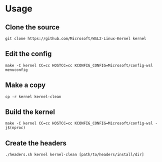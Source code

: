 # Usage

## Clone the source

```
git clone https://github.com/Microsoft/WSL2-Linux-Kernel kernel
```

## Edit the config

```
make -C kernel CC=cc HOSTCC=cc KCONFIG_CONFIG=Microsoft/config-wsl menuconfig
```


## Make a copy

```
cp -r kernel kernel-clean
```

## Build the kernel 

```
make -C kernel CC=cc HOSTCC=cc KCONFIG_CONFIG=Microsoft/config-wsl -j$(nproc)
```

## Create the headers

```
./headers.sh kernel kernel-clean [path/to/headers/install/dir]
```



